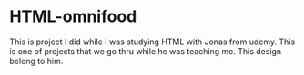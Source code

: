 # HTML-omnifood

This is project I did while I was studying HTML with Jonas from udemy. This is one of projects that we go thru while he was teaching me. This design belong to him.
